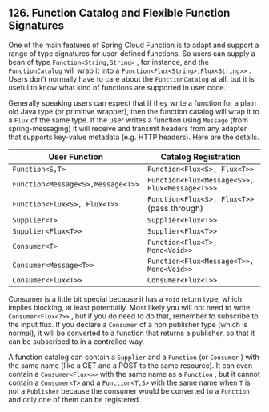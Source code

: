 ## 126. Function Catalog and Flexible Function Signatures

One of the main features of Spring Cloud Function is to adapt and support a range of type signatures for user-defined functions. So users can supply a bean of type  `Function<String,String>` , for instance, and the  `FunctionCatalog`  will wrap it into a  `Function<Flux<String>,Flux<String>>` . Users don’t normally have to care about the  `FunctionCatalog`  at all, but it is useful to know what kind of functions are supported in user code.

Generally speaking users can expect that if they write a function for a plain old Java type (or primitive wrapper), then the function catalog will wrap it to a  `Flux`  of the same type. If the user writes a function using  `Message`  (from spring-messaging) it will receive and transmit headers from any adapter that supports key-value metadata (e.g. HTTP headers). Here are the details.

|User Function|Catalog Registration| |
|----|----|----|
| `Function<S,T>`  | `Function<Flux<S>, Flux<T>>`  | |
| `Function<Message<S>,Message<T>>`  | `Function<Flux<Message<S>>, Flux<Message<T>>>`  | |
| `Function<Flux<S>, Flux<T>>`  | `Function<Flux<S>, Flux<T>>`  (pass through) | |
| `Supplier<T>`  | `Supplier<Flux<T>>`  | |
| `Supplier<Flux<T>>`  | `Supplier<Flux<T>>`  | |
| `Consumer<T>`  | `Function<Flux<T>, Mono<Void>>`  | |
| `Consumer<Message<T>>`  | `Function<Flux<Message<T>>, Mono<Void>>`  | |
| `Consumer<Flux<T>>`  | `Consumer<Flux<T>>`  | |

Consumer is a little bit special because it has a  `void`  return type, which implies blocking, at least potentially. Most likely you will not need to write  `Consumer<Flux<?>>` , but if you do need to do that, remember to subscribe to the input flux. If you declare a  `Consumer`  of a non publisher type (which is normal), it will be converted to a function that returns a publisher, so that it can be subscribed to in a controlled way.

A function catalog can contain a  `Supplier`  and a  `Function`  (or  `Consumer` ) with the same name (like a GET and a POST to the same resource). It can even contain a  `Consumer<Flux<>>`  with the same name as a  `Function` , but it cannot contain a  `Consumer<T>`  and a  `Function<T,S>`  with the same name when  `T`  is not a  `Publisher`  because the consumer would be converted to a  `Function`  and only one of them can be registered.
